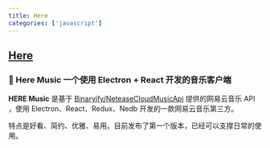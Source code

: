 ```yaml
---
title: Here
categories: ['javascript']
---
```

## [Here](https://github.com/caijinyc/Here)

### 🎵 Here Music  一个使用 Electron + React 开发的音乐客户端

**HERE Music** 是基于 [Binaryify/NeteaseCloudMusicApi](https://github.com/Binaryify/NeteaseCloudMusicApi) 提供的网易云音乐 API ，使用 Electron、React、Redux、Nedb 开发的一款网易云音乐第三方。

特点是好看、简约、优雅、易用。目前发布了第一个版本，已经可以支撑日常的使用。
